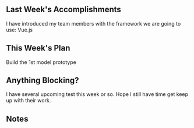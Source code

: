 ## Last Week's Accomplishments

I have introduced my team members with the framework we are going to use: Vue.js

## This Week's Plan

Build the 1st model prototype

## Anything Blocking?

I have several upcoming test this week or so. Hope I still have time get keep up with their work.

## Notes
